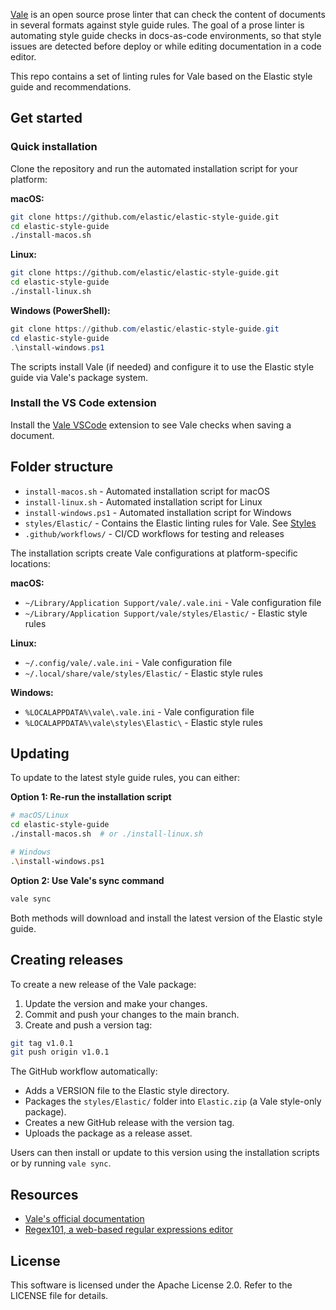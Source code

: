 [Vale](https://github.com/errata-ai/vale) is an open source prose linter that can check the content of documents in several formats against style guide rules. The goal of a prose linter is automating style guide checks in docs-as-code environments, so that style issues are detected before deploy or while editing documentation in a code editor. 

This repo contains a set of linting rules for Vale based on the Elastic style guide and recommendations.

## Get started

### Quick installation

Clone the repository and run the automated installation script for your platform:

**macOS:**
```bash
git clone https://github.com/elastic/elastic-style-guide.git
cd elastic-style-guide
./install-macos.sh
```

**Linux:**
```bash
git clone https://github.com/elastic/elastic-style-guide.git
cd elastic-style-guide
./install-linux.sh
```

**Windows (PowerShell):**
```powershell
git clone https://github.com/elastic/elastic-style-guide.git
cd elastic-style-guide
.\install-windows.ps1
```

The scripts install Vale (if needed) and configure it to use the Elastic style guide via Vale's package system.

### Install the VS Code extension

Install the [Vale VSCode](https://marketplace.visualstudio.com/items?itemName=ChrisChinchilla.vale-vscode) extension to see Vale checks when saving a document.

## Folder structure

- `install-macos.sh` - Automated installation script for macOS
- `install-linux.sh` - Automated installation script for Linux
- `install-windows.ps1` - Automated installation script for Windows
- `styles/Elastic/` - Contains the Elastic linting rules for Vale. See [Styles](https://vale.sh/docs/topics/styles/)
- `.github/workflows/` - CI/CD workflows for testing and releases

The installation scripts create Vale configurations at platform-specific locations:

**macOS:**
- `~/Library/Application Support/vale/.vale.ini` - Vale configuration file
- `~/Library/Application Support/vale/styles/Elastic/` - Elastic style rules

**Linux:**
- `~/.config/vale/.vale.ini` - Vale configuration file
- `~/.local/share/vale/styles/Elastic/` - Elastic style rules

**Windows:**
- `%LOCALAPPDATA%\vale\.vale.ini` - Vale configuration file
- `%LOCALAPPDATA%\vale\styles\Elastic\` - Elastic style rules

## Updating

To update to the latest style guide rules, you can either:

**Option 1: Re-run the installation script**
```bash
# macOS/Linux
cd elastic-style-guide
./install-macos.sh  # or ./install-linux.sh

# Windows
.\install-windows.ps1
```

**Option 2: Use Vale's sync command**
```bash
vale sync
```

Both methods will download and install the latest version of the Elastic style guide.

## Creating releases

To create a new release of the Vale package:

1. Update the version and make your changes.
2. Commit and push your changes to the main branch.
3. Create and push a version tag:

```bash
git tag v1.0.1
git push origin v1.0.1
```

The GitHub workflow automatically:

- Adds a VERSION file to the Elastic style directory.
- Packages the `styles/Elastic/` folder into `Elastic.zip` (a Vale style-only package).
- Creates a new GitHub release with the version tag.
- Uploads the package as a release asset.

Users can then install or update to this version using the installation scripts or by running `vale sync`.

## Resources

- [Vale's official documentation](https://vale.sh/docs/vale-cli/overview/)
- [Regex101, a web-based regular expressions editor](https://regex101.com/)

## License

This software is licensed under the Apache License 2.0. Refer to the LICENSE file for details.
